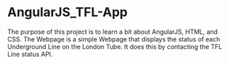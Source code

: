 # AngularJS_TFL-App
The purpose of this project is to learn a bit about AngularJS, HTML, and CSS.
The Webpage is a simple Webpage that displays the status of each Underground Line on the London Tube.
It does this by contacting the TFL Line status API.

